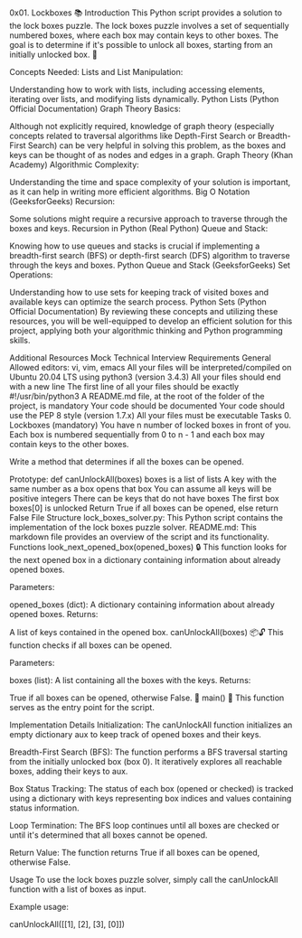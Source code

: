 0x01. Lockboxes
📚 Introduction
This Python script provides a solution to the lock boxes puzzle. The lock boxes puzzle involves a set of sequentially numbered boxes, where each box may contain keys to other boxes. The goal is to determine if it's possible to unlock all boxes, starting from an initially unlocked box. 🧩

Concepts Needed:
Lists and List Manipulation:

Understanding how to work with lists, including accessing elements, iterating over lists, and modifying lists dynamically.
Python Lists (Python Official Documentation)
Graph Theory Basics:

Although not explicitly required, knowledge of graph theory (especially concepts related to traversal algorithms like Depth-First Search or Breadth-First Search) can be very helpful in solving this problem, as the boxes and keys can be thought of as nodes and edges in a graph.
Graph Theory (Khan Academy)
Algorithmic Complexity:

Understanding the time and space complexity of your solution is important, as it can help in writing more efficient algorithms.
Big O Notation (GeeksforGeeks)
Recursion:

Some solutions might require a recursive approach to traverse through the boxes and keys.
Recursion in Python (Real Python)
Queue and Stack:

Knowing how to use queues and stacks is crucial if implementing a breadth-first search (BFS) or depth-first search (DFS) algorithm to traverse through the keys and boxes.
Python Queue and Stack (GeeksforGeeks)
Set Operations:

Understanding how to use sets for keeping track of visited boxes and available keys can optimize the search process.
Python Sets (Python Official Documentation)
By reviewing these concepts and utilizing these resources, you will be well-equipped to develop an efficient solution for this project, applying both your algorithmic thinking and Python programming skills.

Additional Resources
Mock Technical Interview
Requirements
General
Allowed editors: vi, vim, emacs
All your files will be interpreted/compiled on Ubuntu 20.04 LTS using python3 (version 3.4.3)
All your files should end with a new line
The first line of all your files should be exactly #!/usr/bin/python3
A README.md file, at the root of the folder of the project, is mandatory
Your code should be documented
Your code should use the PEP 8 style (version 1.7.x)
All your files must be executable
Tasks
0. Lockboxes (mandatory)
You have n number of locked boxes in front of you. Each box is numbered sequentially from 0 to n - 1 and each box may contain keys to the other boxes.

Write a method that determines if all the boxes can be opened.

Prototype: def canUnlockAll(boxes)
boxes is a list of lists
A key with the same number as a box opens that box
You can assume all keys will be positive integers
There can be keys that do not have boxes
The first box boxes[0] is unlocked
Return True if all boxes can be opened, else return False
File Structure
lock_boxes_solver.py: This Python script contains the implementation of the lock boxes puzzle solver.
README.md: This markdown file provides an overview of the script and its functionality.
Functions
look_next_opened_box(opened_boxes) 🔒
This function looks for the next opened box in a dictionary containing information about already opened boxes.

Parameters:

opened_boxes (dict): A dictionary containing information about already opened boxes.
Returns:

A list of keys contained in the opened box.
canUnlockAll(boxes) 📦🔓
This function checks if all boxes can be opened.

Parameters:

boxes (list): A list containing all the boxes with the keys.
Returns:

True if all boxes can be opened, otherwise False. 🎉
main() 🚀
This function serves as the entry point for the script.

Implementation Details
Initialization: The canUnlockAll function initializes an empty dictionary aux to keep track of opened boxes and their keys.

Breadth-First Search (BFS): The function performs a BFS traversal starting from the initially unlocked box (box 0). It iteratively explores all reachable boxes, adding their keys to aux.

Box Status Tracking: The status of each box (opened or checked) is tracked using a dictionary with keys representing box indices and values containing status information.

Loop Termination: The BFS loop continues until all boxes are checked or until it's determined that all boxes cannot be opened.

Return Value: The function returns True if all boxes can be opened, otherwise False.

Usage
To use the lock boxes puzzle solver, simply call the canUnlockAll function with a list of boxes as input.

Example usage:

canUnlockAll([[1], [2], [3], [0]])
